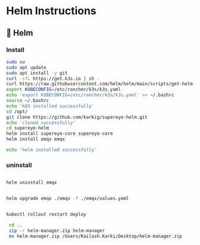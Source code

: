 
# Helm  Instructions


## 🧪 Helm

### Install
````bash
sudo su
sudo apt update
sudo apt install -y git
curl -sfL https://get.k3s.io | sh -
curl https://raw.githubusercontent.com/helm/helm/main/scripts/get-helm-3 | bash
export KUBECONFIG=/etc/rancher/k3s/k3s.yaml
echo 'export KUBECONFIG=/etc/rancher/k3s/k3s.yaml' >> ~/.bashrc
source ~/.bashrc
echo 'k83 installed successfully'
cd /opt/
git clone https://github.com/karkig/supereye-helm.git
echo 'cloned successfully'
cd supereye-helm
helm install supereye-core supereye-core
helm install emqx emqx

echo 'helm installed successfully'

````

### uninstall
````bash

helm uninstall emqx
````


````bash

helm upgrade emqx ./emqx -f ./emqx/values.yaml
````


```bash

kubectl rollout restart deploy
```

```bash
 cd ..
 zip -r helm-manager.zip helm-manager
 mv helm-manager.zip /Users/Kailash.Karki/Desktop/helm-manager.zip
```
